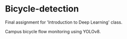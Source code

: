 # Bicycle-detection

Final assignment for 'Introduction to Deep Learning' class.

Campus bicycle flow monitoring using YOLOv8.
